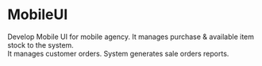 # MobileUI
Develop Mobile UI for mobile agency.
It manages purchase & available item stock to the system. \
It manages customer orders. System generates sale orders reports.
